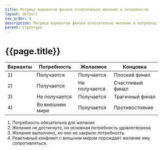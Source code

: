 ```yaml
---
title: Матрица вариантов финала относительно желания и потребности
layout: default
nav_order: 4
description: Матрица вариантов финала относительно желания и потребности
parent: Структура
---
```


# {{page.title}}

|   Варианты  | Потребность     | Желаемое      | Концовка         |
|---|---|---|---|
| 1)  | Получается      | Получается    | Плоский финал    |
| 2)  | Получается      | Не получается | Счастливый финал |
| 3)  | Не получается   | Получается    | Трагичный финал  |
| 4)  | Во внешнем мире | Получается    | Противостояние   |


1) Потребность обязательна для желания  
2) Желание не достигнуто, но основная потребность удовлетворена.  
3) Желание выполнено, но оно не закрыло потребность.  
4) Реактивный конфликт с внешним миром порождает желание ему сопротивляться.  
